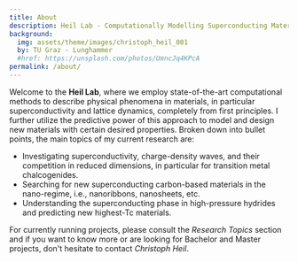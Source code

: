 ```yaml
---
title: About
description: Heil Lab - Computationally Modelling Superconducting Materials
background:
  img: assets/theme/images/christoph_heil_001
  by: TU Graz - Lunghammer
  #href: https://unsplash.com/photos/UmncJq4KPcA
permalink: /about/
---
```




Welcome to the **Heil Lab**, where we employ state-of-the-art computational methods to describe physical phenomena in materials, in particular superconductivity and lattice dynamics, completely from first principles. I further utilize the predictive power of this approach to model and design new materials with certain desired properties. Broken down into bullet points, the main topics of my current research are:

* Investigating superconductivity, charge-density waves, and their competition in reduced dimensions, in particular for transition metal chalcogenides.
* Searching for new superconducting carbon-based materials in the nano-regime, i.e., nanoribbons, nanosheets, etc.
* Understanding the superconducting phase in high-pressure hydrides and predicting new highest-Tc materials.


For currently running projects, please consult the *Research Topics* section and if you want to know more or are looking for Bachelor and Master projects, don't hesitate to contact *Christoph Heil*.

